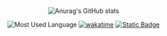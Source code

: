 <div align=middle>

![Anurag's GitHub stats](https://github-readme-stats.vercel.app/api?username=xhit-ux&count_private=true&show_icons=true)


![Most Used Language](https://github-readme-stats.vercel.app/api/top-langs/?username=xhit-ux&layout=compact&show_icons=true)
[![wakatime](https://wakatime.com/badge/user/018affad-e5c0-4abc-8b03-8bef1d71dd75.svg)](https://wakatime.com/@018affad-e5c0-4abc-8b03-8bef1d71dd75)
[![Static Badge](https://img.shields.io/badge/Blog-xhit--ux-tan)](https://xhit-ux.com)


</div>
<div id="img" align=middle>



<!--START_SECTION:waka-->
<!--END_SECTION:waka-->

</div>

